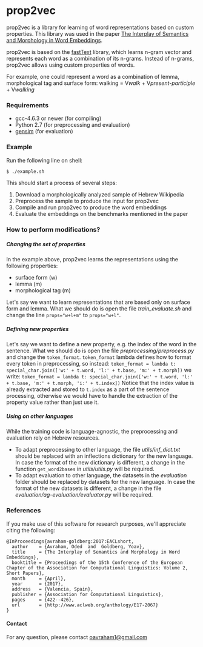 # prop2vec

prop2vec is a library for learning of word representations based on custom properties. 
This library was used in the paper [The Interplay of Semantics and Morphology in Word Embeddings](https://www.aclweb.org/anthology/E/E17/E17-2067.pdf).

 prop2vec is based on the [fastText](https://github.com/facebookresearch/fastText) library, which learns n-gram vector and represents each word as a combination of its n-grams.
Instead of n-grams, prop2vec allows using custom properties of words.

For example, one could represent a word as a combination of lemma, morphological tag and surface form:
walking = V*walk* + V*present-participle* + V*walking*

### Requirements
- gcc-4.6.3 or newer (for compiling)
- Python 2.7 (for preprocessing and evaluation)
- [gensim](https://radimrehurek.com/gensim/install.html) (for evaluation)


### Example
Run the following line on shell:
```sh
$ ./example.sh
```
This should start a process of several steps:
1. Download a morphologically analyzed sample of Hebrew Wikipedia
2. Preprocess the sample to produce the input for prop2vec
3. Compile and run prop2vec to produce the word embeddings
4. Evaluate the embeddings on the benchmarks mentioned in the paper

### How to perform modifications?
##### Changing the set of properties
In the example above, prop2vec learns the representations using the following properties: 
* surface form (w)
* lemma (m)
* morphological tag (m)

Let's say we want to learn representations that are based only on surface form and lemma.
What we should do is open the file *train_evaluate.sh* and change the line `props="w+l+m"` to `props="w+l"`.

##### Defining new properties
Let's say we want to define a new property, e.g. the index of the word in the sentence.
What we should do is open the file *preprocessing/preprocess.py* and change the `token_format`.
`token_format` lambda defines how to format every token in preprocessing, so instead:
`token_format = lambda t: special_char.join(['w:' + t.word, 'l:' + t.base, 'm:' + t.morph])`
we write:
`token_format = lambda t: special_char.join(['w:' + t.word, 'l:' + t.base, 'm:' + t.morph, 'i:' + t.index])`
Notice that the index value is already extracted and stored to `t.index` as a part of the sentence processing, otherwise we would have to handle the extraction of the property value rather than just use it.

##### Using on other languages
While the training code is language-agnostic, the preprocessing and evaluation rely on Hebrew resources. 
* To adapt preprocessing to other language, the file *utils/inf_dict.txt* should be replaced with an inflections dictionary for the new language.
In case the format of the new dictionary is different, a change in the function `get_word2bases` in *utils/utils.py* will be required.
* To adapt evaluation to other language, the datasets in the *evaluation* folder should be replaced by datasets for the new language.
In case the format of the new datasets is different, a change in the file *evaluation/ag-evaluation/evaluator.py* will be required.


### References
If you make use of this software for research purposes, we'll appreciate citing the following:

    @InProceedings{avraham-goldberg:2017:EACLshort,
      author    = {Avraham, Oded  and  Goldberg, Yoav},
      title     = {The Interplay of Semantics and Morphology in Word Embeddings},
      booktitle = {Proceedings of the 15th Conference of the European Chapter of the Association for Computational Linguistics: Volume 2, Short Papers},
      month     = {April},
      year      = {2017},
      address   = {Valencia, Spain},
      publisher = {Association for Computational Linguistics},
      pages     = {422--426},
      url       = {http://www.aclweb.org/anthology/E17-2067}
    }

#### Contact
For any question, please contact oavraham1@gmail.com